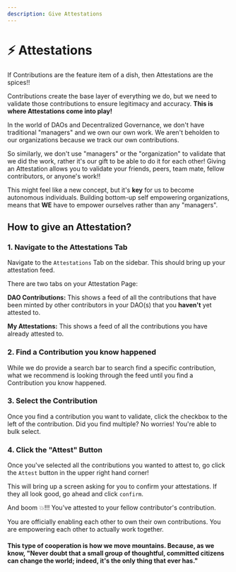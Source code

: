 ```yaml
---
description: Give Attestations
---
```


# ⚡ Attestations

If Contributions are the feature item of a dish, then Attestations are the spices!!

Contributions create the base layer of everything we do, but we need to validate those contributions to ensure legitimacy and accuracy.  **This is where Attestations come into play!**

In the world of DAOs and Decentralized Governance, we don't have traditional "managers" and we own our own work.  We aren't beholden to our organizations because we track our own contributions. &#x20;

So similarly, we don't use "managers" or the "organization" to validate that we did the work, rather it's our gift to be able to do it for each other!  Giving an Attestation allows you to validate your friends, peers, team mate, fellow contributors, or anyone's work!! &#x20;

This might feel like a new concept, but it's **key** for us to become autonomous individuals.  Building bottom-up self empowering organizations, means that **WE** have to empower ourselves rather than any "managers".

## How to give an Attestation?

### 1. Navigate to the Attestations Tab

Navigate to the `Attestations` Tab on the sidebar.  This should bring up your attestation feed.&#x20;

There are two tabs on your Attestation Page:

**DAO Contributions:**  This shows a feed of all the contributions that have been minted by other contributors in your DAO(s) that you **haven't** yet attested to.

**My Attestations:**  This shows a feed of all the contributions you have already attested to.

### 2.  Find a Contribution you know happened

While we do provide a search bar to search find a specific contribution, what we recommend is looking through the feed until you find a Contribution you know happened.

### 3.  Select the Contribution

Once you find a contribution you want to validate, click the checkbox to the left of the contribution.  Did you find multiple? No worries! You're able to bulk select.

### 4.  Click the "Attest" Button

Once you've selected all the contributions you wanted to attest to, go click the `Attest` button in the upper right hand corner!

This will bring up a screen asking for you to confirm your attestations.  If they all look good, go ahead and click `confirm`.

And boom :boom:!!! You've attested to your fellow contributor's contribution. &#x20;

You are officially enabling each other to own their own contributions.  You are empowering each other to actually work together.

#### This type of cooperation is how we move mountains.  Because, as we know, "Never doubt that a small group of thoughtful, committed citizens can change the world; indeed, it's the only thing that ever has."
